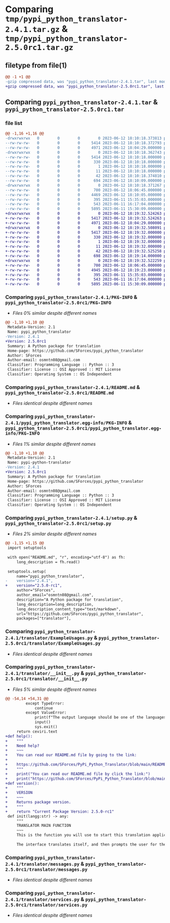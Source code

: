 # Comparing `tmp/pypi_python_translator-2.4.1.tar.gz` & `tmp/pypi_python_translator-2.5.0rc1.tar.gz`

## filetype from file(1)

```diff
@@ -1 +1 @@
-gzip compressed data, was "pypi_python_translator-2.4.1.tar", last modified: Mon Jun 12 18:10:18 2023, max compression
+gzip compressed data, was "pypi_python_translator-2.5.0rc1.tar", last modified: Mon Jun 12 18:19:32 2023, max compression
```

## Comparing `pypi_python_translator-2.4.1.tar` & `pypi_python_translator-2.5.0rc1.tar`

### file list

```diff
@@ -1,16 +1,16 @@
-drwxrwxrwx   0        0        0        0 2023-06-12 18:10:18.373813 pypi_python_translator-2.4.1/
--rw-rw-rw-   0        0        0     5414 2023-06-12 18:10:18.372793 pypi_python_translator-2.4.1/PKG-INFO
--rw-rw-rw-   0        0        0     4971 2023-06-12 18:04:29.000000 pypi_python_translator-2.4.1/README.md
-drwxrwxrwx   0        0        0        0 2023-06-12 18:10:18.362743 pypi_python_translator-2.4.1/pypi_python_translator.egg-info/
--rw-rw-rw-   0        0        0     5414 2023-06-12 18:10:18.000000 pypi_python_translator-2.4.1/pypi_python_translator.egg-info/PKG-INFO
--rw-rw-rw-   0        0        0      330 2023-06-12 18:10:18.000000 pypi_python_translator-2.4.1/pypi_python_translator.egg-info/SOURCES.txt
--rw-rw-rw-   0        0        0        1 2023-06-12 18:10:18.000000 pypi_python_translator-2.4.1/pypi_python_translator.egg-info/dependency_links.txt
--rw-rw-rw-   0        0        0       11 2023-06-12 18:10:18.000000 pypi_python_translator-2.4.1/pypi_python_translator.egg-info/top_level.txt
--rw-rw-rw-   0        0        0       42 2023-06-12 18:10:18.374810 pypi_python_translator-2.4.1/setup.cfg
--rw-rw-rw-   0        0        0      694 2023-06-12 18:10:09.000000 pypi_python_translator-2.4.1/setup.py
-drwxrwxrwx   0        0        0        0 2023-06-12 18:10:18.371267 pypi_python_translator-2.4.1/translator/
--rw-rw-rw-   0        0        0      700 2023-06-12 18:06:45.000000 pypi_python_translator-2.4.1/translator/ExampleUsages.py
--rw-rw-rw-   0        0        0     4469 2023-06-12 18:10:05.000000 pypi_python_translator-2.4.1/translator/__init__.py
--rw-rw-rw-   0        0        0      395 2023-06-11 15:35:03.000000 pypi_python_translator-2.4.1/translator/languageExamples.py
--rw-rw-rw-   0        0        0      543 2023-06-11 16:17:04.000000 pypi_python_translator-2.4.1/translator/messages.py
--rw-rw-rw-   0        0        0     5895 2023-06-11 15:30:09.000000 pypi_python_translator-2.4.1/translator/services.py
+drwxrwxrwx   0        0        0        0 2023-06-12 18:19:32.524263 pypi_python_translator-2.5.0rc1/
+-rw-rw-rw-   0        0        0     5417 2023-06-12 18:19:32.524263 pypi_python_translator-2.5.0rc1/PKG-INFO
+-rw-rw-rw-   0        0        0     4971 2023-06-12 18:04:29.000000 pypi_python_translator-2.5.0rc1/README.md
+drwxrwxrwx   0        0        0        0 2023-06-12 18:19:32.508091 pypi_python_translator-2.5.0rc1/pypi_python_translator.egg-info/
+-rw-rw-rw-   0        0        0     5417 2023-06-12 18:19:32.000000 pypi_python_translator-2.5.0rc1/pypi_python_translator.egg-info/PKG-INFO
+-rw-rw-rw-   0        0        0      330 2023-06-12 18:19:32.000000 pypi_python_translator-2.5.0rc1/pypi_python_translator.egg-info/SOURCES.txt
+-rw-rw-rw-   0        0        0        1 2023-06-12 18:19:32.000000 pypi_python_translator-2.5.0rc1/pypi_python_translator.egg-info/dependency_links.txt
+-rw-rw-rw-   0        0        0       11 2023-06-12 18:19:32.000000 pypi_python_translator-2.5.0rc1/pypi_python_translator.egg-info/top_level.txt
+-rw-rw-rw-   0        0        0       42 2023-06-12 18:19:32.525258 pypi_python_translator-2.5.0rc1/setup.cfg
+-rw-rw-rw-   0        0        0      698 2023-06-12 18:19:14.000000 pypi_python_translator-2.5.0rc1/setup.py
+drwxrwxrwx   0        0        0        0 2023-06-12 18:19:32.522259 pypi_python_translator-2.5.0rc1/translator/
+-rw-rw-rw-   0        0        0      700 2023-06-12 18:06:45.000000 pypi_python_translator-2.5.0rc1/translator/ExampleUsages.py
+-rw-rw-rw-   0        0        0     4945 2023-06-12 18:19:23.000000 pypi_python_translator-2.5.0rc1/translator/__init__.py
+-rw-rw-rw-   0        0        0      395 2023-06-11 15:35:03.000000 pypi_python_translator-2.5.0rc1/translator/languageExamples.py
+-rw-rw-rw-   0        0        0      543 2023-06-11 16:17:04.000000 pypi_python_translator-2.5.0rc1/translator/messages.py
+-rw-rw-rw-   0        0        0     5895 2023-06-11 15:30:09.000000 pypi_python_translator-2.5.0rc1/translator/services.py
```

### Comparing `pypi_python_translator-2.4.1/PKG-INFO` & `pypi_python_translator-2.5.0rc1/PKG-INFO`

 * *Files 0% similar despite different names*

```diff
@@ -1,10 +1,10 @@
 Metadata-Version: 2.1
 Name: pypi_python_translator
-Version: 2.4.1
+Version: 2.5.0rc1
 Summary: A Python package for translation
 Home-page: https://github.com/SForces/pypi_python_translator
 Author: SForces
 Author-email: osmntn08@gmail.com
 Classifier: Programming Language :: Python :: 3
 Classifier: License :: OSI Approved :: MIT License
 Classifier: Operating System :: OS Independent
```

### Comparing `pypi_python_translator-2.4.1/README.md` & `pypi_python_translator-2.5.0rc1/README.md`

 * *Files identical despite different names*

### Comparing `pypi_python_translator-2.4.1/pypi_python_translator.egg-info/PKG-INFO` & `pypi_python_translator-2.5.0rc1/pypi_python_translator.egg-info/PKG-INFO`

 * *Files 1% similar despite different names*

```diff
@@ -1,10 +1,10 @@
 Metadata-Version: 2.1
 Name: pypi-python-translator
-Version: 2.4.1
+Version: 2.5.0rc1
 Summary: A Python package for translation
 Home-page: https://github.com/SForces/pypi_python_translator
 Author: SForces
 Author-email: osmntn08@gmail.com
 Classifier: Programming Language :: Python :: 3
 Classifier: License :: OSI Approved :: MIT License
 Classifier: Operating System :: OS Independent
```

### Comparing `pypi_python_translator-2.4.1/setup.py` & `pypi_python_translator-2.5.0rc1/setup.py`

 * *Files 2% similar despite different names*

```diff
@@ -1,15 +1,15 @@
 import setuptools
 
 with open("README.md", "r", encoding="utf-8") as fh:
     long_description = fh.read()
 
 setuptools.setup(
     name="pypi_python_translator",
-    version="2.4.1",
+    version="2.5.0-rc1",
     author="SForces",
     author_email="osmntn08@gmail.com",
     description="A Python package for translation",
     long_description=long_description,
     long_description_content_type="text/markdown",
     url="https://github.com/SForces/pypi_python_translator",
     packages=["translator"],
```

### Comparing `pypi_python_translator-2.4.1/translator/ExampleUsages.py` & `pypi_python_translator-2.5.0rc1/translator/ExampleUsages.py`

 * *Files identical despite different names*

### Comparing `pypi_python_translator-2.4.1/translator/__init__.py` & `pypi_python_translator-2.5.0rc1/translator/__init__.py`

 * *Files 5% similar despite different names*

```diff
@@ -54,14 +54,31 @@
         except TypeError:
             continue
         except ValueError:
             print(f"The output language should be one of the languages in the 'Language_Examples.txt' file, not {languages}!")
             input()
             sys.exit()
     return ceviri.text
+def help():
+    """
+    Need help?
+    ~~~
+    You can read our README.md file by going to the link:
+
+    https://github.com/SForces/PyPi_Python_Translator/blob/main/README.md
+    """
+    print("You can read our README.md file by click the link:")
+    print("https://github.com/SForces/PyPi_Python_Translator/blob/main/README.md")
+def version():
+    """
+    VERSION
+    ~~~
+    Returns package version.
+    """
+    return "Current Package Version: 2.5.0-rc1"
 def init(langg:str) -> any:
     """
     TRANSLATOR MAIN FUNCTION
     ~~~
     This is the function you will use to start this translation application.
     
     The interface translates itself, and then prompts the user for the desired exit language.
```

### Comparing `pypi_python_translator-2.4.1/translator/messages.py` & `pypi_python_translator-2.5.0rc1/translator/messages.py`

 * *Files identical despite different names*

### Comparing `pypi_python_translator-2.4.1/translator/services.py` & `pypi_python_translator-2.5.0rc1/translator/services.py`

 * *Files identical despite different names*

